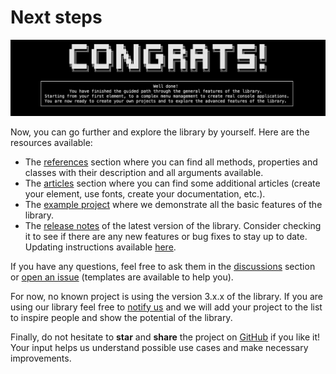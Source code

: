 # Next steps

![Congrats](../assets/img/jpg/conclusion/congrats.jpg)

Now, you can go further and explore the library by yourself. Here are the resources available:

- The [references](https://morgankryze.github.io/ConsoleAppVisuals/references/index.html) section where you can find all methods, properties and classes with their description and all arguments available.
- The [articles](https://morgankryze.github.io/ConsoleAppVisuals/articles/index.html) section where you can find some additional articles (create your element, use fonts, create your documentation, etc.).
- The [example project](https://github.com/MorganKryze/ConsoleAppVisuals/blob/main/example/) where we demonstrate all the basic features of the library.
- The [release notes](https://github.com/MorganKryze/ConsoleAppVisuals/releases) of the latest version of the library. Consider checking it to see if there are any new features or bug fixes to stay up to date. Updating instructions available [here](https://morgankryze.github.io/ConsoleAppVisuals/introduction/first_app.html).

If you have any questions, feel free to ask them in the [discussions](https://github.com/MorganKryze/ConsoleAppVisuals/discussions) section or [open an issue](https://github.com/MorganKryze/ConsoleAppVisuals/issues) (templates are available to help you).

For now, no known project is using the version 3.x.x of the library. If you are using our library feel free to [notify us](mailto:morgan@kodelab.fr) and we will add your project to the list to inspire people and show the potential of the library.

Finally, do not hesitate to **star** and **share** the project on [GitHub](https://github.com/MorganKryze/ConsoleAppVisuals/) if you like it! Your input helps us understand possible use cases and make necessary improvements.

